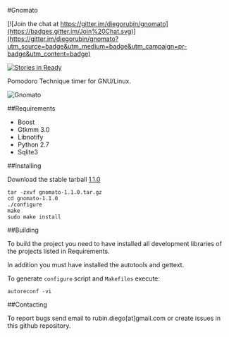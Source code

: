 #Gnomato

[![Join the chat at https://gitter.im/diegorubin/gnomato](https://badges.gitter.im/Join%20Chat.svg)](https://gitter.im/diegorubin/gnomato?utm_source=badge&utm_medium=badge&utm_campaign=pr-badge&utm_content=badge)

[![Stories in Ready](https://badge.waffle.io/diegorubin/gnomato.svg?label=ready&title=Ready)](http://waffle.io/diegorubin/gnomato) 

Pomodoro Technique timer for GNU/Linux.

![Gnomato](http://diegorubin.com/images/gnomato "Gnomato Interface")

##Requirements

* Boost
* Gtkmm 3.0
* Libnotify
* Python 2.7
* Sqlite3

##Installing

Download the stable tarball [1.1.0](https://github.com/diegorubin/gnomato/releases/download/1.1.0/gnomato-1.1.0.tar.gz)

    tar -zxvf gnomato-1.1.0.tar.gz
    cd gnomato-1.1.0
    ./configure
    make
    sudo make install

##Building

To build the project you need to have installed all development libraries 
of the projects listed in Requirements.

In addition you must have installed the autotools and gettext.

To generate `configure` script and `Makefiles` execute:

    autoreconf -vi

##Contacting

To report bugs send email to rubin.diego[at]gmail.com or
create issues in this github repository.

